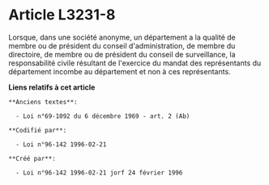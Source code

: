 # Article L3231-8

Lorsque, dans une société anonyme, un département a la qualité de membre ou de président du conseil d'administration, de
membre du directoire, de membre ou de président du conseil de surveillance, la responsabilité civile résultant de l'exercice
du mandat des représentants du département incombe au département et non à ces représentants.

**Liens relatifs à cet article**

	**Anciens textes**:

	  - Loi n°69-1092 du 6 décembre 1969 - art. 2 (Ab)

	**Codifié par**:

	  - Loi n°96-142 1996-02-21

	**Créé par**:

	  - Loi n°96-142 1996-02-21 jorf 24 février 1996
